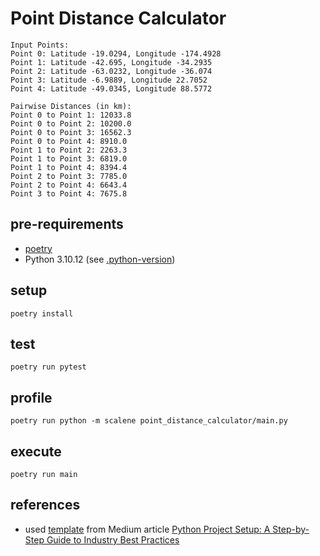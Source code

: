 # Point Distance Calculator

```
Input Points:
Point 0: Latitude -19.0294, Longitude -174.4928
Point 1: Latitude -42.695, Longitude -34.2935
Point 2: Latitude -63.0232, Longitude -36.074
Point 3: Latitude -6.9889, Longitude 22.7052
Point 4: Latitude -49.0345, Longitude 88.5772

Pairwise Distances (in km):
Point 0 to Point 1: 12033.8
Point 0 to Point 2: 10200.0
Point 0 to Point 3: 16562.3
Point 0 to Point 4: 8910.0
Point 1 to Point 2: 2263.3
Point 1 to Point 3: 6819.0
Point 1 to Point 4: 8394.4
Point 2 to Point 3: 7785.0
Point 2 to Point 4: 6643.4
Point 3 to Point 4: 7675.8
```

## pre-requirements

- [poetry](https://python-poetry.org/)
- Python 3.10.12 (see [.python-version](./.python-version))

## setup

```shell
poetry install
```

## test

```shell
poetry run pytest
```

## profile

```shell
poetry run python -m scalene point_distance_calculator/main.py 
```

## execute

```shell
poetry run main
```

## references

- used [template](https://github.com/armand-sauzay/python-template) from Medium
  article [Python Project Setup: A Step-by-Step Guide to Industry Best Practices](https://armand-sauzay.medium.com/python-project-setup-a-step-by-step-guide-to-industry-best-practices-dbce717b2d12)
